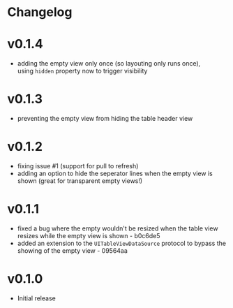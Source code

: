 # Changelog

# v0.1.4
- adding the empty view only once (so layouting only runs once),  
  using `hidden` property now to trigger visibility

# v0.1.3
- preventing the empty view from hiding the table header view

# v0.1.2
- fixing issue #1 (support for pull to refresh)
- adding an option to hide the seperator lines when the empty view is shown (great for transparent empty views!)

# v0.1.1
- fixed a bug where the empty wouldn't be resized when the table view resizes while the empty view is shown - b0c6de5
- added an extension to the `UITableViewDataSource` protocol to bypass the showing of the empty view - 09564aa

# v0.1.0

- Initial release
